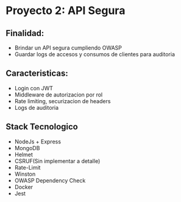 # Proyecto 2: API Segura 

## Finalidad:
 - Brindar un API segura cumpliendo OWASP
 - Guardar logs de accesos y consumos de clientes para auditoria

## Caracteristicas:
 - Login con JWT
 - Middleware de autorizacion por rol
 - Rate limiting, securizacion de headers
 - Logs de auditoria

## Stack Tecnologico
 - NodeJs + Express
 - MongoDB
 - Helmet
 - CSRUF(Sin implementar a detalle)
 - Rate-Limit
 - Winston
 - OWASP Dependency Check
 - Docker
 - Jest